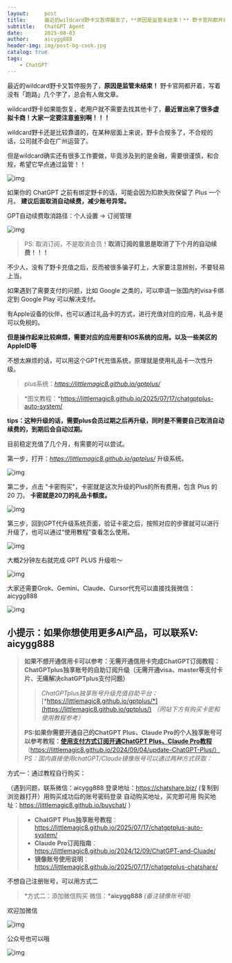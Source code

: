 ```yaml
---
layout:     post
title:      最近的wildcard野卡又暂停服务了，**原因是监管未结束！** 野卡官网都开着，写着没有「跑路」几个字,那有哪些平替可以升级chatgptplus
subtitle:   ChatGPT Agent
date:       2025-08-03
author:     aicygg888
header-img: img/post-bg-cook.jpg
catalog: true
tags:
    - ChatGPT
---
```


最近的wildcard野卡又暂停服务了，**原因是监管未结束！** 野卡官网都开着，写着没有「跑路」几个字了，总会有人做文章。

wildcard野卡如果能恢复，老用户就不需要去找其他卡了，**最近冒出来了很多虚拟卡商！大家一定要注意鉴别啊！！！**

wildcard野卡还是比较靠谱的，在某种层面上来说，野卡合规多了，不合规的话，公司就不会在广州运营了。

但是wildcard确实还有很多工作要做，毕竟涉及到的是金融，需要很谨慎，和合规，希望它早点通过监管！！

![img](https://picx.zhimg.com/80/v2-94df620134c71e283f2770281077e924_720w.png)



如果你的 ChatGPT 之前有绑定野卡的话，可能会因为扣款失败保留了 Plus 一个月。 **建议后面取消自动续费，减少账号异常。**

GPT自动续费取消路径：个人设置 -> 订阅管理

![img](https://pic1.zhimg.com/80/v2-d02d928126f3e56783ae801b10b2e2fd_720w.png)

> PS: 取消订阅，不是取消会员！**取消订阅的意思是取消了下个月的自动续费！！！**

不少人，没有了野卡充值之后，反而被很多骗子盯上，大家要注意辨别，不要轻易上当。

如果遇到了需要支付的问题，比如 Google 之类的，可以申请一张国内的visa卡绑定到 Google Play 可以解决支付。

有Apple设备的伙伴，也可以通过礼品卡的方式，进行充值对应的应用，礼品卡是可以免税的。

**但是操作起来比较麻烦，需要对应的应用要有IOS系统的应用。以及一些美区的AppleID等**

不想太麻烦的话，可以用这个GPT代充值系统，原理就是使用礼品卡一次性升级。

> plus系统：*https://littlemagic8.github.io/gptplus/*

> *图文教程：*https://littlemagic8.github.io/2025/07/17/chatgptplus-auto-system/

**tips：这种升级的话，需要plus会员过期之后再升级，同时是不需要自己取消自动续费的，到期后会自动过期。** 

目前稳定充值了几个月，有需要的可以尝试。

第一步，打开：*https://littlemagic8.github.io/gptplus/*  升级系统。

![img](https://picx.zhimg.com/80/v2-3bcd5439352e81c614b18a370c2779ec_720w.png)

第二步，点击 "卡密购买"，卡密就是这次升级的Plus的所有费用，包含 Plus 的 20 刀。 **卡密就是20刀的礼品卡额度。**

![img](https://picx.zhimg.com/80/v2-eb83b38d788db82ea7689fa84ef08897_720w.png)



第三步，回到GPT代升级系统页面，验证卡密之后，按照对应的步骤就可以进行升级了，也可以通过“使用教程”查看怎么使用。

![img](https://picx.zhimg.com/80/v2-6d3632b222b5b7ec8cbb6e6a7ff0b11b_720w.png)

大概2分钟左右就完成 GPT PLUS 升级啦～

![img](https://picx.zhimg.com/80/v2-5f155442cdb10bd7627abc5b3b9a8995_720w.png)



大家还需要Grok、Gemini、Claude、Cursor代充可以直接找我微信：aicygg888



![img](https://pic1.zhimg.com/80/v2-66e16bc5dbfb0729105eb3f1440a70d2_720w.png)

## **小提示：如果你想使用更多AI产品，可以联系V: aicygg888**

> **如果不想开通信用卡可以参考：无需开通信用卡完成ChatGPT订阅教程：ChatGPTplus独享账号的自助订阅升级（无需开通visa、master等支付卡片、无痛解决chatGPTplus支付问题）**
>
> > *ChatGPTplus独享账号升级充值自助平台：*[*https://littlemagic8.github.io/gptplus/*](https://littlemagic8.github.io/gptplus/) *（网站下方有购买卡密和使用教程参考）*
>
> **PS:如果你需要开通自己的ChatGPT Plus、Claude Pro的个人独享账号可以参考教程：**[**使用支付方式订阅开通ChatGPT Plus、Claude Pro教程**](https://littlemagic8.github.io/2024/09/04/update-ChatGPT-Plus/) （https://littlemagic8.github.io/2024/09/04/update-ChatGPT-Plus/） *PS：国内直接使用chatGPT/Claude镜像账号可以通过两种方式获取：*

方式一：通过教程自行购买：

（遇到问题，联系微信：aicygg888 登录地址：https://chatshare.biz/ (复制到浏览器打开）用购买成功后的账号密码登录 自动购买地址，买完即可用 购买地址：https://littlemagic8.github.io/buychat/ ）

> - **ChatGPT** **Plus独享账号教程**：https://littlemagic8.github.io/2025/07/17/chatgptplus-auto-system/
> - **Claude** **Pro订阅指南**：https://littlemagic8.github.io/2024/12/09/ChatGPT-and-Cluade/
> - **镜像账号使用说明**：https://littlemagic8.github.io/2025/07/17/chatgptplus-chatshare/

不想自己注册账号，可以用方式二

> *方式二：添加微信购买 微信：***aicygg888** *(备注镜像账号哦)*

欢迎加微信

![img](https://picx.zhimg.com/80/v2-46f7cfd62d1e94381388ab08b0fea3af_720w.png)

公众号也可以哦

![img](https://pic1.zhimg.com/80/v2-4e622b64238b20948a02e0c988ca5704_720w.png)